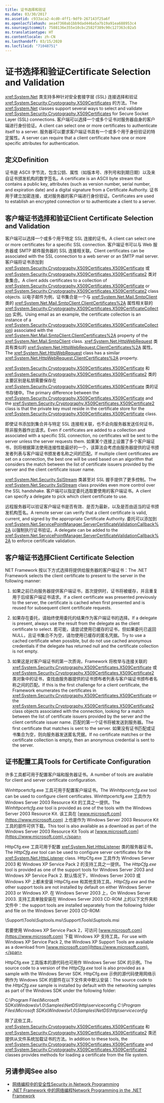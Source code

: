 ```yaml
---
title: 证书选择和验证
ms.date: 03/30/2017
ms.assetid: c933aca2-4cd0-4ff1-9df9-267143f25a6f
ms.openlocfilehash: aea47360ab1bb9dad446a5a7b19a91ea688953c4
ms.sourcegitcommit: 7588136e355e10cbc2582f389c90c127363c02a5
ms.translationtype: HT
ms.contentlocale: zh-CN
ms.lasthandoff: 03/15/2020
ms.locfileid: "71048751"
---
```

# <a name="certificate-selection-and-validation"></a><span data-ttu-id="2ca3f-102">证书选择和验证</span><span class="sxs-lookup"><span data-stu-id="2ca3f-102">Certificate Selection and Validation</span></span>
<span data-ttu-id="2ca3f-103"><xref:System.Net> 类支持多种针对安全套接字层 (SSL) 连接选择和验证 <xref:System.Security.Cryptography.X509Certificates> 的方法。</span><span class="sxs-lookup"><span data-stu-id="2ca3f-103">The <xref:System.Net> classes support several ways to select and validate <xref:System.Security.Cryptography.X509Certificates> for Secure Socket Layer (SSL) connections.</span></span> <span data-ttu-id="2ca3f-104">客户端可以选择一个或多个证书对服务器自身的客户端进行身份验证。</span><span class="sxs-lookup"><span data-stu-id="2ca3f-104">A client can select one or more certificates to authenticate itself to a server.</span></span> <span data-ttu-id="2ca3f-105">服务器可以要求客户端证书具有一个或多个用于身份验证的特定属性。</span><span class="sxs-lookup"><span data-stu-id="2ca3f-105">A server can require that a client certificate have one or more specific attributes for authentication.</span></span>  
  
## <a name="definition"></a><span data-ttu-id="2ca3f-106">定义</span><span class="sxs-lookup"><span data-stu-id="2ca3f-106">Definition</span></span>  
 <span data-ttu-id="2ca3f-107">证书是 ASCII 字节流，包含公钥、属性（如版本号、序列号和到期日期）以及来自证书颁发机构的数字签名。</span><span class="sxs-lookup"><span data-stu-id="2ca3f-107">A certificate is an ASCII byte stream that contains a public key, attributes (such as version number, serial number, and expiration date) and a digital signature from a Certificate Authority.</span></span> <span data-ttu-id="2ca3f-108">证书用于建立加密连接，或对服务器的客户端进行身份验证。</span><span class="sxs-lookup"><span data-stu-id="2ca3f-108">Certificates are used to establish an encrypted connection or to authenticate a client to a server.</span></span>  
  
## <a name="client-certificate-selection-and-validation"></a><span data-ttu-id="2ca3f-109">客户端证书选择和验证</span><span class="sxs-lookup"><span data-stu-id="2ca3f-109">Client Certificate Selection and Validation</span></span>  
 <span data-ttu-id="2ca3f-110">客户端可以选择一个或多个用于特定 SSL 连接的证书。</span><span class="sxs-lookup"><span data-stu-id="2ca3f-110">A client can select one or more certificates for a specific SSL connection.</span></span> <span data-ttu-id="2ca3f-111">客户端证书可以与 Web 服务器或 SMTP 邮件服务器的 SSL 连接相关联。</span><span class="sxs-lookup"><span data-stu-id="2ca3f-111">Client certificates can be associated with the SSL connection to a web server or an SMTP mail server.</span></span> <span data-ttu-id="2ca3f-112">客户端将证书添加到 <xref:System.Security.Cryptography.X509Certificates.X509Certificate> 或 <xref:System.Security.Cryptography.X509Certificates.X509Certificate2> 类对象集合。</span><span class="sxs-lookup"><span data-stu-id="2ca3f-112">A client adds certificates to a collection of <xref:System.Security.Cryptography.X509Certificates.X509Certificate> or <xref:System.Security.Cryptography.X509Certificates.X509Certificate2> class objects.</span></span> <span data-ttu-id="2ca3f-113">以电子邮件为例，证书集合是一个与 <xref:System.Net.Mail.SmtpClient> 类的 <xref:System.Net.Mail.SmtpClient.ClientCertificates%2A> 属性相关联的 <xref:System.Security.Cryptography.X509Certificates.X509CertificateCollection> 实例。</span><span class="sxs-lookup"><span data-stu-id="2ca3f-113">Using email as an example, the certificate collection is an instance of a <xref:System.Security.Cryptography.X509Certificates.X509CertificateCollection>) associated with the <xref:System.Net.Mail.SmtpClient.ClientCertificates%2A> property of the <xref:System.Net.Mail.SmtpClient> class.</span></span> <span data-ttu-id="2ca3f-114"><xref:System.Net.HttpWebRequest> 类具有类似的 <xref:System.Net.HttpWebRequest.ClientCertificates%2A> 属性。</span><span class="sxs-lookup"><span data-stu-id="2ca3f-114">The <xref:System.Net.HttpWebRequest> class has a similar <xref:System.Net.HttpWebRequest.ClientCertificates%2A> property.</span></span>  
  
 <span data-ttu-id="2ca3f-115"><xref:System.Security.Cryptography.X509Certificates.X509Certificate> 和 <xref:System.Security.Cryptography.X509Certificates.X509Certificate2> 类的主要区别是私钥需要保存在 <xref:System.Security.Cryptography.X509Certificates.X509Certificate> 类的证书存储中。</span><span class="sxs-lookup"><span data-stu-id="2ca3f-115">The primary difference between the <xref:System.Security.Cryptography.X509Certificates.X509Certificate> and the <xref:System.Security.Cryptography.X509Certificates.X509Certificate2> class is that the private key must reside in the certificate store for the <xref:System.Security.Cryptography.X509Certificates.X509Certificate> class.</span></span>  
  
 <span data-ttu-id="2ca3f-116">即使证书添加到集合并与特定 SSL 连接相关联，也不会向服务器发送任何证书，除非服务器作出请求。</span><span class="sxs-lookup"><span data-stu-id="2ca3f-116">Even if certificates are added to a collection and associated with a specific SSL connection, no certificates will be sent to the server unless the server requests them.</span></span> <span data-ttu-id="2ca3f-117">如果某个连接上设置了多个客户端证书，则将根据算法使用连接性能最好的一个，该算法会考虑由服务器提供的证书颁发者列表与客户端证书颁发者名称之间的匹配。</span><span class="sxs-lookup"><span data-stu-id="2ca3f-117">If multiple client certificates are set on a connection, the best one will be used based on an algorithm that considers the match between the list of certificate issuers provided by the server and the client certificate issuer name.</span></span>  
  
 <span data-ttu-id="2ca3f-118"><xref:System.Net.Security.SslStream> 类甚至对 SSL 握手提供了更多控制。</span><span class="sxs-lookup"><span data-stu-id="2ca3f-118">The <xref:System.Net.Security.SslStream> class provides even more control over the SSL handshake.</span></span> <span data-ttu-id="2ca3f-119">客户端可以指定委托选取要使用的客户端证书。</span><span class="sxs-lookup"><span data-stu-id="2ca3f-119">A client can specify a delegate to pick which client certificate to use.</span></span>  
  
 <span data-ttu-id="2ca3f-120">远程服务器可以验证客户端证书是否有效、是否为最新，以及是否由适当的证书颁发机构签名。</span><span class="sxs-lookup"><span data-stu-id="2ca3f-120">A remote server can verify that a client certificate is valid, current, and signed by the appropriate Certificate Authority.</span></span> <span data-ttu-id="2ca3f-121">委托可以添加到 <xref:System.Net.ServicePointManager.ServerCertificateValidationCallback%2A> 以强制执行证书验证。</span><span class="sxs-lookup"><span data-stu-id="2ca3f-121">A delegate can be added to the <xref:System.Net.ServicePointManager.ServerCertificateValidationCallback%2A> to enforce certificate validation.</span></span>  
  
## <a name="client-certificate-selection"></a><span data-ttu-id="2ca3f-122">客户端证书选择</span><span class="sxs-lookup"><span data-stu-id="2ca3f-122">Client Certificate Selection</span></span>  
 <span data-ttu-id="2ca3f-123">NET Framework 按以下方式选择将提供给服务器的客户端证书：</span><span class="sxs-lookup"><span data-stu-id="2ca3f-123">The .NET Framework selects the client certificate to present to the server in the following manner:</span></span>  
  
1. <span data-ttu-id="2ca3f-124">如果之前已向服务器提供客户端证书，首次提供时，证书将被缓存，并且重复用于后续客户端证书请求。</span><span class="sxs-lookup"><span data-stu-id="2ca3f-124">If a client certificate was presented previously to the server, the certificate is cached when first presented and is reused for subsequent client certificate requests.</span></span>  
  
2. <span data-ttu-id="2ca3f-125">如果存在委托，请始终使用委托的结果作为客户端证书的选择。</span><span class="sxs-lookup"><span data-stu-id="2ca3f-125">If a delegate is present, always use the result from the delegate as the client certificate to select.</span></span> <span data-ttu-id="2ca3f-126">若可能，请尝试使用已缓存的证书，但如果委托已返回 NULL，且证书集合不为空，请勿使用已缓存的匿名凭据。</span><span class="sxs-lookup"><span data-stu-id="2ca3f-126">Try to use a cached certificate when possible, but do not use cached anonymous credentials if the delegate has returned null and the certificate collection is not empty.</span></span>  
  
3. <span data-ttu-id="2ca3f-127">如果这是对客户端证书的第一次质询，Framework 将枚举与连接关联的 <xref:System.Security.Cryptography.X509Certificates.X509Certificate> 或 <xref:System.Security.Cryptography.X509Certificates.X509Certificate2> 类对象中的证书，查找由服务器提供的证书颁布者列表与客户端证书颁布者名称之间的匹配。</span><span class="sxs-lookup"><span data-stu-id="2ca3f-127">If this is the first challenge for a client certificate, the Framework enumerates the certificates in <xref:System.Security.Cryptography.X509Certificates.X509Certificate> or the <xref:System.Security.Cryptography.X509Certificates.X509Certificate2> class objects associated with the connection, looking for a match between the list of certificate issuers provided by the server and the client certificate issuer name.</span></span> <span data-ttu-id="2ca3f-128">匹配的第一个证书将被发送到服务器。</span><span class="sxs-lookup"><span data-stu-id="2ca3f-128">The first certificate that matches is sent to the server.</span></span> <span data-ttu-id="2ca3f-129">如果没有证书匹配或证书集合为空，则向服务器发送匿名凭据。</span><span class="sxs-lookup"><span data-stu-id="2ca3f-129">If no certificate matches or the certificate collection is empty, then an anonymous credential is sent to the server.</span></span>  
  
## <a name="tools-for-certificate-configuration"></a><span data-ttu-id="2ca3f-130">证书配置工具</span><span class="sxs-lookup"><span data-stu-id="2ca3f-130">Tools for Certificate Configuration</span></span>  
 <span data-ttu-id="2ca3f-131">许多工具都可用于配置客户端和服务器证书。</span><span class="sxs-lookup"><span data-stu-id="2ca3f-131">A number of tools are available for client and server certificate configuration.</span></span>  
  
 <span data-ttu-id="2ca3f-132">Winhttpcertcfg.exe  工具可用于配置客户端证书。</span><span class="sxs-lookup"><span data-stu-id="2ca3f-132">The *Winhttpcertcfg.exe* tool can be used to configure client certificates.</span></span> <span data-ttu-id="2ca3f-133">Winhttpcertcfg.exe  工具作为 Windows Server 2003 Resource Kit 的工具之一提供。</span><span class="sxs-lookup"><span data-stu-id="2ca3f-133">The *Winhttpcertcfg.exe* tool is provided as one of the tools with the Windows Server 2003 Resource Kit.</span></span> <span data-ttu-id="2ca3f-134">该工具在 [www.microsoft.com](https://www.microsoft.com) 上也是作为 Windows Server 2003 Resource Kit 工具的部件可供下载。</span><span class="sxs-lookup"><span data-stu-id="2ca3f-134">This tool is also available as a download as part of the Windows Server 2003 Resource Kit Tools at [www.microsoft.com](https://www.microsoft.com).</span></span>  
  
<span data-ttu-id="2ca3f-135">HttpCfg.exe 工具可用于配置 <xref:System.Net.HttpListener> 类的服务器证书。</span><span class="sxs-lookup"><span data-stu-id="2ca3f-135">The *HttpCfg.exe* tool can be used to configure server certificates for the <xref:System.Net.HttpListener> class.</span></span> <span data-ttu-id="2ca3f-136">HttpCfg.exe  工具作为 Windows Server 2003 和 Windows XP Service Pack 2 的支持工具之一提供。</span><span class="sxs-lookup"><span data-stu-id="2ca3f-136">The *HttpCfg.exe* tool is provided as one of the support tools for Windows Server 2003 and Windows XP Service Pack 2.</span></span> <span data-ttu-id="2ca3f-137">默认情况下，Windows Server 2003 或 Windows XP 上都未安装 HttpCfg.exe  和其他支持工具。</span><span class="sxs-lookup"><span data-stu-id="2ca3f-137">*HttpCfg.exe* and the other support tools are not installed by default on either Windows Server 2003 or Windows XP.</span></span> <span data-ttu-id="2ca3f-138">在 Windows Server 2003 上，</span><span class="sxs-lookup"><span data-stu-id="2ca3f-138">On Windows Server 2003.</span></span> <span data-ttu-id="2ca3f-139">支持工具单独安装在 Windows Server 2003 CD-ROM 上的以下文件夹和文件中：</span><span class="sxs-lookup"><span data-stu-id="2ca3f-139">the support tools are installed separately from the following folder and file on the Windows Server 2003 CD-ROM:</span></span>  
  
 <span data-ttu-id="2ca3f-140">\Support\Tools\Suptools.msi</span><span class="sxs-lookup"><span data-stu-id="2ca3f-140">\Support\Tools\Suptools.msi</span></span>  
  
 <span data-ttu-id="2ca3f-141">若要使用 Windows XP Service Pack 2，可访问 [www.microsoft.com](https://www.microsoft.com) 下载 Windows XP 支持工具。</span><span class="sxs-lookup"><span data-stu-id="2ca3f-141">For use with Windows XP Service Pack 2, the Windows XP Support Tools are available as a download from [www.microsoft.com](https://www.microsoft.com).</span></span>  
  
 <span data-ttu-id="2ca3f-142">HttpCfg.exe  工具版本的源代码也可用作 Windows Server SDK 的示例。</span><span class="sxs-lookup"><span data-stu-id="2ca3f-142">The source code to a version of the *HttpCfg.exe* tool is also provided as a sample with the Windows Server SDK.</span></span> <span data-ttu-id="2ca3f-143">HttpCfg.exe  示例的源代码使用网络示例作为 Windows SDK 的部件在以下文件夹中默认安装：</span><span class="sxs-lookup"><span data-stu-id="2ca3f-143">The source code to the *HttpCfg.exe* sample is installed by default with the networking samples as part of the Windows SDK under the following folder:</span></span>  
  
 <span data-ttu-id="2ca3f-144">C:\Program Files\Microsoft SDKs\Windows\v1.0\Samples\NetDS\http\serviceconfig </span><span class="sxs-lookup"><span data-stu-id="2ca3f-144">*C:\Program Files\Microsoft SDKs\Windows\v1.0\Samples\NetDS\http\serviceconfig*</span></span>  
  
 <span data-ttu-id="2ca3f-145">除了这些工具， <xref:System.Security.Cryptography.X509Certificates.X509Certificate> 和 <xref:System.Security.Cryptography.X509Certificates.X509Certificate2> 类还提供从文件系统加载证书的方法。</span><span class="sxs-lookup"><span data-stu-id="2ca3f-145">In addition to these tools, the <xref:System.Security.Cryptography.X509Certificates.X509Certificate> and <xref:System.Security.Cryptography.X509Certificates.X509Certificate2> classes provides methods for loading a certificate from the file system.</span></span>  
  
## <a name="see-also"></a><span data-ttu-id="2ca3f-146">另请参阅</span><span class="sxs-lookup"><span data-stu-id="2ca3f-146">See also</span></span>

- [<span data-ttu-id="2ca3f-147">网络编程中的安全性</span><span class="sxs-lookup"><span data-stu-id="2ca3f-147">Security in Network Programming</span></span>](security-in-network-programming.md)
- [<span data-ttu-id="2ca3f-148">.NET Framework 中的网络编程</span><span class="sxs-lookup"><span data-stu-id="2ca3f-148">Network Programming in the .NET Framework</span></span>](index.md)
